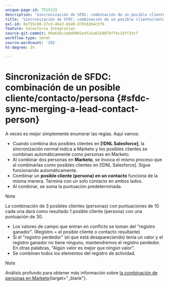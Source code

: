 ```yaml
---
unique-page-id: 7515133
description: 'Sincronización de SFDC: combinación de un posible cliente/contacto/persona - Documentos de Marketo - Documentación del producto'
title: 'Sincronización de SFDC: combinación de un posible cliente/contacto/persona'
exl-id: 0e755c80-27cd-4ba3-b540-d7918264c5f6
feature: Salesforce Integration
source-git-commit: 09a656c3a0d0002edfa1a61b987bff4c1dff33cf
workflow-type: tm+mt
source-wordcount: '192'
ht-degree: 3%

---
```


# Sincronización de SFDC: combinación de un posible cliente/contacto/persona {#sfdc-sync-merging-a-lead-contact-person}

A veces es mejor simplemente enumerar las reglas. Aquí vamos:

* Cuando combina dos posibles clientes en **[!DNL Salesforce]**, la sincronización normal indica a Marketo y los posibles clientes se combinan automáticamente como personas en Marketo.
* Al combinar dos personas en **Marketo**, se invoca el mismo proceso que al combinarlas como posibles clientes en [!DNL Salesforce]. Sigue funcionando automáticamente.
* Combinar un **posible cliente (persona) en un contacto** funciona de la misma manera. Termina con un solo contacto en ambos lados.
* Al combinar, se suma la puntuación predeterminada.

>[!NOTE]
>
>La combinación de 3 posibles clientes (personas) con puntuaciones de 10 cada una dará como resultado 1 posible cliente (persona) con una puntuación de 30.

* Los valores de campo que entran en conflicto se toman del &quot;registro ganador&quot;. (Registro = el posible cliente o contacto resultante)
* Si el &quot;registro perdedor&quot; (el que está desapareciendo) tenía un valor y el registro ganador no tiene ninguno, mantendremos el registro perdedor. En otras palabras, &quot;Algún valor es mejor que ningún valor&quot;.
* Se combinan todos los elementos del registro de actividad.

>[!NOTE]
>
>Análisis profundo para obtener más información sobre [la combinación de personas en Marketo](/help/marketo/product-docs/core-marketo-concepts/smart-lists-and-static-lists/managing-people-in-smart-lists/find-and-merge-duplicate-people.md){target="_blank"}.
